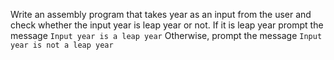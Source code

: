 Write an assembly program that takes year as an input from the
user and check whether the input year is leap year or not.
If it is leap year prompt the message
`Input year is a leap year`
Otherwise, prompt the message
`Input year is not a leap year`